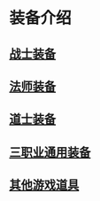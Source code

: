 # 装备介绍

## [战士装备](战士.html)

## [法师装备](法师.html)

## [道士装备](道士.html)

## [三职业通用装备](通用.html)

## [其他游戏道具](其他.html)











